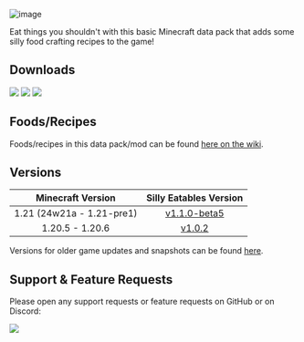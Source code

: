 ![image](https://i.imgur.com/KMVMugm.png)

Eat things you shouldn't with this basic Minecraft data pack that adds some silly food crafting recipes to the game!

## Downloads

[![](https://img.shields.io/modrinth/dt/AMZruzFM?label=Modrinth&style=for-the-badge&color=00AF5C&logo=modrinth)](https://modrinth.com/datapack/silly-eatables/)
[![](https://img.shields.io/github/downloads/TheClassic36/Silly-Eatables/total?label=GitHub&style=for-the-badge&color=181717&logo=github)](https://github.com/TheClassic36/Silly-Eatables/releases)
[![](https://img.shields.io/spiget/downloads/116362?label=SpigotMC&style=for-the-badge&color=ED8106&logo=spigotmc)](https://www.spigotmc.org/resources/silly-eatables.116362/)

## Foods/Recipes

Foods/recipes in this data pack/mod can be found [here on the wiki](https://github.com/TheClassic36/Silly-Eatables/wiki/Food-Recipes).

## Versions

| Minecraft Version | Silly Eatables Version |
| :--: | :--: |
| 1.21 (24w21a - 1.21-pre1)|  [v1.1.0-beta5](https://github.com/TheClassic36/Silly-Eatables/releases/tag/v1.1.0-beta5) |
| 1.20.5 - 1.20.6 |  [v1.0.2](https://github.com/TheClassic36/Silly-Eatables/releases/tag/v1.0.2) |

Versions for older game updates and snapshots can be found [here](https://github.com/TheClassic36/Silly-Eatables/wiki/Versions).

## Support & Feature Requests
Please open any support requests or feature requests on GitHub or on Discord:

[![](https://img.shields.io/discord/1107084025442607206?label=Discord&style=for-the-badge&color=5865F2&logo=discord)](https://discord.gg/vZJSDjPcmu)